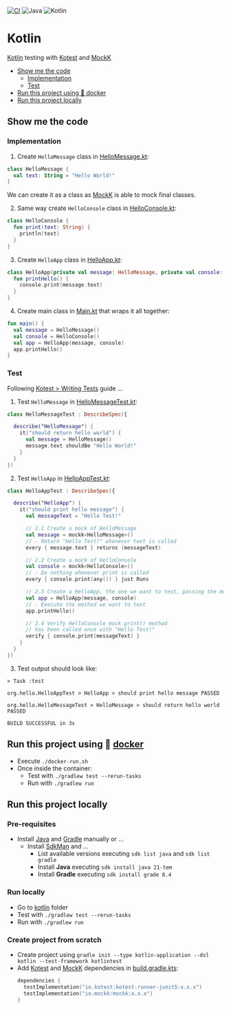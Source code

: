 [![CI](https://github.com/rogervinas/tests-everywhere/actions/workflows/kotlin.yml/badge.svg)](https://github.com/rogervinas/tests-everywhere/actions/workflows/kotlin.yml)
![Java](https://img.shields.io/badge/Java-21-blue?labelColor=black)
![Kotlin](https://img.shields.io/badge/Kotlin-1.9.20-blue?labelColor=black)

# Kotlin

[Kotlin](https://kotlinlang.org/) testing with [Kotest](https://kotest.io) and [MockK](https://mockk.io/)

- [Show me the code](#show-me-the-code)
  - [Implementation](#implementation)
  - [Test](#test)
- [Run this project using 🐳 docker](#run-this-project-using--docker)
- [Run this project locally](#run-this-project-locally)

## Show me the code

### Implementation

1. Create `HelloMessage` class in [HelloMessage.kt](src/main/kotlin/org/hello/HelloMessage.kt):

```kotlin
class HelloMessage {
  val text: String = "Hello World!"
}
```

We can create it as a class as [MockK](https://mockk.io/) is able to mock final classes.

2. Same way create `HelloConsole` class in [HelloConsole.kt](src/main/kotlin/org/hello/HelloConsole.kt):

```kotlin
class HelloConsole {
  fun print(text: String) {
    println(text)
  }
}
```

3. Create `HelloApp` class in [HelloApp.kt](src/main/kotlin/org/hello/HelloApp.kt):

```kotlin
class HelloApp(private val message: HelloMessage, private val console: HelloConsole) {
  fun printHello() {
    console.print(message.text)
  }
}
```

4. Create main class in [Main.kt](src/main/kotlin/org/hello/Main.kt) that wraps it all together:

```kotlin
fun main() {
  val message = HelloMessage()
  val console = HelloConsole()
  val app = HelloApp(message, console)
  app.printHello()
}
```

### Test

Following [Kotest > Writing Tests](https://kotest.io/docs/framework/writing-tests.html) guide ...

1. Test `HelloMessage` in [HelloMessageTest.kt](src/test/kotlin/org/hello/HelloMessageTest.kt):

```kotlin
class HelloMessageTest : DescribeSpec({

  describe("HelloMessage") {
    it("should return hello world") {
      val message = HelloMessage()
      message.text shouldBe "Hello World!"
    }
  }
})
```

2. Test `HelloApp` in [HelloAppTest.kt](src/test/kotlin/org/hello/HelloAppTest.kt):

```kotlin
class HelloAppTest : DescribeSpec({

  describe("HelloApp") {
    it("should print hello message") {
      val messageText = "Hello Test!"

      // 2.1 Create a mock of HelloMessage
      val message = mockk<HelloMessage>()
      // - Return "Hello Test!" whenever text is called
      every { message.text } returns (messageText)

      // 2.2 Create a mock of HelloConsole
      val console = mockk<HelloConsole>()
      // - Do nothing whenever print is called
      every { console.print(any()) } just Runs

      // 2.3 Create a HelloApp, the one we want to test, passing the mocks
      val app = HelloApp(message, console)
      // - Execute the method we want to test
      app.printHello()

      // 2.4 Verify HelloConsole mock print() method
      // has been called once with "Hello Test!"
      verify { console.print(messageText) }
    }
  }
})
```

3. Test output should look like:

```
> Task :test

org.hello.HelloAppTest > HelloApp > should print hello message PASSED

org.hello.HelloMessageTest > HelloMessage > should return hello world PASSED

BUILD SUCCESSFUL in 3s
```

## Run this project using 🐳 [docker](https://www.docker.com/)

- Execute `./docker-run.sh`
- Once inside the container:
  - Test with `./gradlew test --rerun-tasks`
  - Run with `./gradlew run`

## Run this project locally

### Pre-requisites

- Install [Java](https://openjdk.org/) and [Gradle](https://gradle.org/) manually or ...
  - Install [SdkMan](https://sdkman.io/) and ...
    - List available versions executing `sdk list java` and `sdk list gradle`
    - Install **Java** executing `sdk install java 21-tem`
    - Install **Gradle** executing `sdk install grade 8.4`

### Run locally

- Go to [kotlin](kotlin) folder
- Test with `./gradlew test --rerun-tasks`
- Run with `./gradlew run`

### Create project from scratch

- Create project using `gradle init --type kotlin-application --dsl kotlin --test-framework kotlintest`
- Add [Kotest](https://kotest.io) and [MockK](https://mockk.io/) dependencies in [build.gradle.kts](build.gradle.kts):
  ```kotlin
  dependencies {
    testImplementation("io.kotest:kotest-runner-junit5:x.x.x")
    testImplementation("io.mockk:mockk:x.x.x")
  }
  ```
